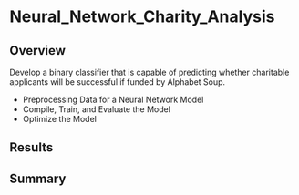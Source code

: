 # Neural_Network_Charity_Analysis

## Overview
Develop a binary classifier that is capable of predicting whether charitable applicants will be successful if funded by Alphabet Soup.
- Preprocessing Data for a Neural Network Model
- Compile, Train, and Evaluate the Model
- Optimize the Model

## Results


## Summary
